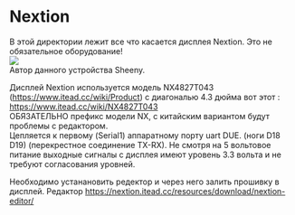 # Nextion
В этой директории лежит все что касается дисплея Nextion. Это не обязательное оборудование!<br>
<img src="https://github.com/pav2000/ControlHeatPump/blob/master/Nextion/Screen/00.jpg"/><br>
Автор данного устройства Sheeny.

Дисплей Nextion используется модель NX4827T043 (https://www.itead.cc/wiki/Product) с
диагональю 4.3 дюйма вот этот : https://www.itead.cc/wiki/NX4827T043 <br>
ОБЯЗАТЕЛЬНО префикс модели NX, с китайским вариантом будут проблемы с редактором.<br>
Цепляется к первому (Serial1) аппаратному порту uart DUE. (ноги D18 D19) (перекрестное соединение
TX-RX). Не смотря на 5 вольтовое питание выходные сигналы с дисплея имеют уровень 3.3 вольта и не
требуют согласования уровней.<br>

Необходимо устанановить редектор и через него залить прошивку в дисплей.
Редактор https://nextion.itead.cc/resources/download/nextion-editor/

